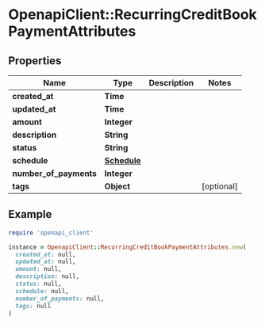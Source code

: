 # OpenapiClient::RecurringCreditBookPaymentAttributes

## Properties

| Name | Type | Description | Notes |
| ---- | ---- | ----------- | ----- |
| **created_at** | **Time** |  |  |
| **updated_at** | **Time** |  |  |
| **amount** | **Integer** |  |  |
| **description** | **String** |  |  |
| **status** | **String** |  |  |
| **schedule** | [**Schedule**](Schedule.md) |  |  |
| **number_of_payments** | **Integer** |  |  |
| **tags** | **Object** |  | [optional] |

## Example

```ruby
require 'openapi_client'

instance = OpenapiClient::RecurringCreditBookPaymentAttributes.new(
  created_at: null,
  updated_at: null,
  amount: null,
  description: null,
  status: null,
  schedule: null,
  number_of_payments: null,
  tags: null
)
```

